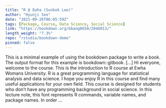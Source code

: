 ```yaml
---
title: "R @ Ewha (Sunbok Lee)"
author: "Hyunji Seo"
date: "2021-09-26T06:05:59Z"
tags: [Package, Course, Data Science, Social Science]
link: "https://bookdown.org/bbang8650/2046013/"
length_weight: "7.3%"
repo: "rstudio/bookdown-demo"
pinned: false
---
```


This is a minimal example of using the bookdown package to write a book. The output format for this example is bookdown::gitbook. [...] Hi everyone, welcome to the course. This is the introduction to R course at Ewha Womans University. R is a great programming language for statistical analysis and data science. I hope you enjoy R in this course and find many useful applications for your own field. This course is designed for students who don’t have any programming background in social science. In this lecture note, this font
represents R commands, variable names, and package names. In order ...
